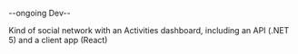  --ongoing Dev-- 
 
 Kind of social network with an Activities dashboard, including an API (.NET 5) and a client app (React)
